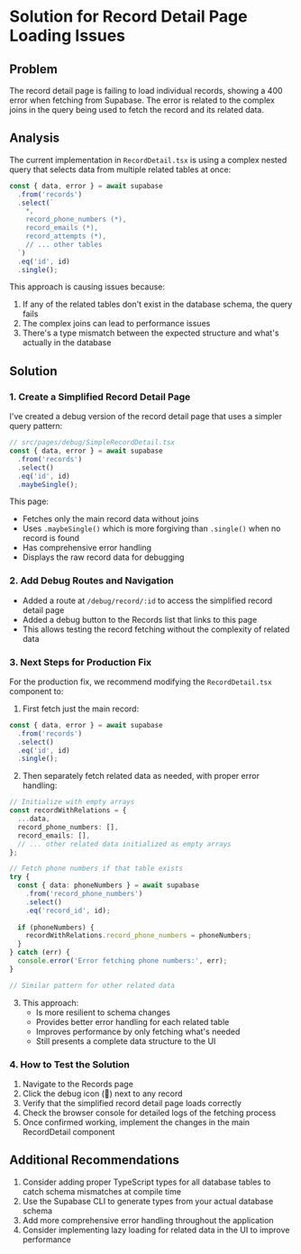 # Solution for Record Detail Page Loading Issues

## Problem
The record detail page is failing to load individual records, showing a 400 error when fetching from Supabase. The error is related to the complex joins in the query being used to fetch the record and its related data.

## Analysis
The current implementation in `RecordDetail.tsx` is using a complex nested query that selects data from multiple related tables at once:
```typescript
const { data, error } = await supabase
  .from('records')
  .select(`
    *,
    record_phone_numbers (*),
    record_emails (*),
    record_attempts (*),
    // ... other tables
  `)
  .eq('id', id)
  .single();
```

This approach is causing issues because:
1. If any of the related tables don't exist in the database schema, the query fails
2. The complex joins can lead to performance issues 
3. There's a type mismatch between the expected structure and what's actually in the database

## Solution

### 1. Create a Simplified Record Detail Page
I've created a debug version of the record detail page that uses a simpler query pattern:

```typescript
// src/pages/debug/SimpleRecordDetail.tsx
const { data, error } = await supabase
  .from('records')
  .select()
  .eq('id', id)
  .maybeSingle();
```

This page:
- Fetches only the main record data without joins
- Uses `.maybeSingle()` which is more forgiving than `.single()` when no record is found
- Has comprehensive error handling
- Displays the raw record data for debugging

### 2. Add Debug Routes and Navigation
- Added a route at `/debug/record/:id` to access the simplified record detail page
- Added a debug button to the Records list that links to this page
- This allows testing the record fetching without the complexity of related data

### 3. Next Steps for Production Fix

For the production fix, we recommend modifying the `RecordDetail.tsx` component to:

1. First fetch just the main record:
```typescript
const { data, error } = await supabase
  .from('records')
  .select()
  .eq('id', id)
  .single();
```

2. Then separately fetch related data as needed, with proper error handling:
```typescript
// Initialize with empty arrays
const recordWithRelations = {
  ...data,
  record_phone_numbers: [],
  record_emails: [],
  // ... other related data initialized as empty arrays
};

// Fetch phone numbers if that table exists
try {
  const { data: phoneNumbers } = await supabase
    .from('record_phone_numbers')
    .select()
    .eq('record_id', id);
  
  if (phoneNumbers) {
    recordWithRelations.record_phone_numbers = phoneNumbers;
  }
} catch (err) {
  console.error('Error fetching phone numbers:', err);
}

// Similar pattern for other related data
```

3. This approach:
   - Is more resilient to schema changes
   - Provides better error handling for each related table
   - Improves performance by only fetching what's needed
   - Still presents a complete data structure to the UI

### 4. How to Test the Solution

1. Navigate to the Records page
2. Click the debug icon (🐞) next to any record
3. Verify that the simplified record detail page loads correctly
4. Check the browser console for detailed logs of the fetching process
5. Once confirmed working, implement the changes in the main RecordDetail component

## Additional Recommendations

1. Consider adding proper TypeScript types for all database tables to catch schema mismatches at compile time
2. Use the Supabase CLI to generate types from your actual database schema
3. Add more comprehensive error handling throughout the application
4. Consider implementing lazy loading for related data in the UI to improve performance 